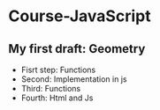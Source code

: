 # Course-JavaScript

## My first draft: Geometry

- Fisrt step: Functions
- Second: Implementation in js
- Third: Functions
- Fourth: Html and Js